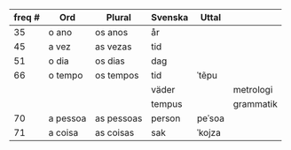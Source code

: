 | freq # |  Ord      | Plural     | Svenska   | Uttal    |           |
| ------ | --------  | ---------- | --------- | -------- | --------- |
| 35     | o ano     | os anos    | år        |          |           |
| 45     | a vez     | as vezas   | tid       |          |           |
| 51     | o dia     | os dias    | dag       |          |           | 
| 66     | o tempo   | os tempos  | tid       | ˈtẽpu    |           |
|        |           |            | väder     |          | metrologi |
|        |           |            | tempus    |          | grammatik |
| 70     | a pessoa  | as pessoas | person    |  peˈsoa  |           |
| 71     | a coisa   | as coisas  | sak       | ˈkojza   |           |
